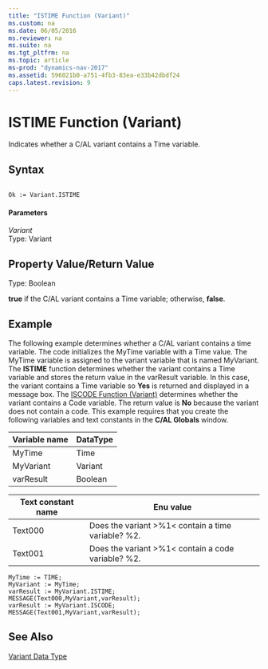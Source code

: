 ```yaml
---
title: "ISTIME Function (Variant)"
ms.custom: na
ms.date: 06/05/2016
ms.reviewer: na
ms.suite: na
ms.tgt_pltfrm: na
ms.topic: article
ms-prod: "dynamics-nav-2017"
ms.assetid: 596021b0-a751-4fb3-83ea-e33b42dbdf24
caps.latest.revision: 9
---
```

# ISTIME Function (Variant)
Indicates whether a C\/AL variant contains a Time variable.  
  
## Syntax  
  
```  
  
Ok := Variant.ISTIME  
```  
  
#### Parameters  
 *Variant*  
 Type: Variant  
  
## Property Value/Return Value  
 Type: Boolean  
  
 **true** if the C\/AL variant contains a Time variable; otherwise, **false**.  
  
## Example  
 The following example determines whether a C\/AL variant contains a time variable. The code initializes the MyTime variable with a Time value. The MyTime variable is assigned to the variant variable that is named MyVariant. The **ISTIME** function determines whether the variant contains a Time variable and stores the return value in the varResult variable. In this case, the variant contains a Time variable so **Yes** is returned and displayed in a message box. The [ISCODE Function \(Variant\)](ISCODE-Function--Variant-.md) determines whether the variant contains a Code variable. The return value is **No** because the variant does not contain a code. This example requires that you create the following variables and text constants in the **C\/AL Globals** window.  
  
|Variable name|DataType|  
|-------------------|--------------|  
|MyTime|Time|  
|MyVariant|Variant|  
|varResult|Boolean|  
  
|Text constant name|Enu value|  
|------------------------|---------------|  
|Text000|Does the variant \>%1\< contain a time variable? %2.|  
|Text001|Does the variant \>%1\< contain a code variable? %2.|  
  
```  
MyTime := TIME;  
MyVariant := MyTime;  
varResult := MyVariant.ISTIME;  
MESSAGE(Text000,MyVariant,varResult);  
varResult := MyVariant.ISCODE;  
MESSAGE(Text001,MyVariant,varResult);  
```  
  
## See Also  
 [Variant Data Type](Variant-Data-Type.md)
